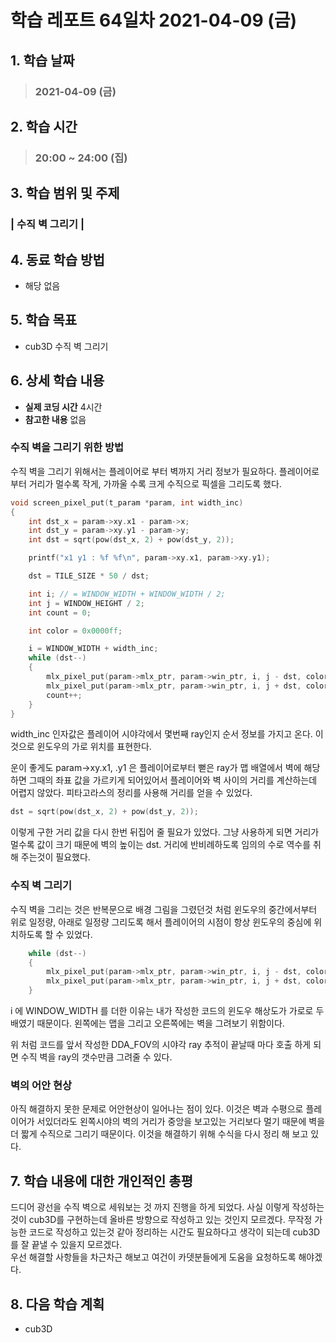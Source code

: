 # 학습 레포트 64일차 2021-04-09 (금)

## 1. 학습 날짜
> ### 2021-04-09 (금)

## 2. 학습 시간
> ### 20:00 ~ 24:00 (집)

## 3. 학습 범위 및 주제
### | 수직 벽 그리기 |

## 4. 동료 학습 방법
- 해당 없음

## 5. 학습 목표
- cub3D 수직 벽 그리기

## 6. 상세 학습 내용
- **실제 코딩 시간** 4시간
- **참고한 내용** 없음

### 수직 벽을 그리기 위한 방법

수직 벽을 그리기 위해서는 플레이어로 부터 벽까지 거리 정보가 필요하다. 플레이어로부터 거리가 멀수록 작게, 가까울 수록 크게 수직으로 픽셀을 그리도록 했다.

```c
void screen_pixel_put(t_param *param, int width_inc)
{
	int dst_x = param->xy.x1 - param->x;
	int dst_y = param->xy.y1 - param->y;
	int dst = sqrt(pow(dst_x, 2) + pow(dst_y, 2));

	printf("x1 y1 : %f %f\n", param->xy.x1, param->xy.y1);

	dst = TILE_SIZE * 50 / dst;

	int i; // = WINDOW_WIDTH + WINDOW_WIDTH / 2;
	int j = WINDOW_HEIGHT / 2;
	int count = 0;

	int color = 0x0000ff;

	i = WINDOW_WIDTH + width_inc;
	while (dst--)
	{
		mlx_pixel_put(param->mlx_ptr, param->win_ptr, i, j - dst, color);
		mlx_pixel_put(param->mlx_ptr, param->win_ptr, i, j + dst, color);
		count++;
	}
}
```

width_inc 인자값은 플레이어 시야각에서 몇번째 ray인지 순서 정보를 가지고 온다. 이것으로 윈도우의 가로 위치를 표현한다.

운이 좋게도 param->xy.x1, .y1 은 플레이어로부터 뻗은 ray가 맵 배열에서 벽에 해당하면 그때의 좌표 값을 가르키게 되어있어서 플레이어와 벽 사이의 거리를 계산하는데 어렵지 않았다. 피타고라스의 정리를 사용해 거리를 얻을 수 있었다.
```c
dst = sqrt(pow(dst_x, 2) + pow(dst_y, 2));
```

이렇게 구한 거리 값을 다시 한번 뒤집어 줄 필요가 있었다. 그냥 사용하게 되면 거리가 멀수록 값이 크기 때문에 벽의 높이는 dst. 거리에 반비례하도록 임의의 수로 역수를 취해 주는것이 필요했다.

### 수직 벽 그리기
수직 벽을 그리는 것은 반복문으로 배경 그림을 그렸던것 처럼 윈도우의 중간에서부터 위로 일정량, 아래로 일정량 그리도록 해서 플레이어의 시점이 항상 윈도우의 중심에 위치하도록 할 수 있었다.
```c
    while (dst--)
	{
		mlx_pixel_put(param->mlx_ptr, param->win_ptr, i, j - dst, color);
		mlx_pixel_put(param->mlx_ptr, param->win_ptr, i, j + dst, color);
	}
```
i 에 WINDOW_WIDTH 를 더한 이유는 내가 작성한 코드의 윈도우 해상도가 가로로 두배였기 때문이다. 왼쪽에는 맵을 그리고 오른쪽에는 벽을 그려보기 위함이다.

위 처럼 코드를 앞서 작성한 DDA_FOV의 시야각 ray 추적이 끝날때 마다 호출 하게 되면 수직 벽을 ray의 갯수만큼 그려줄 수 있다.

### 벽의 어안 현상
아직 해결하지 못한 문제로 어안현상이 일어나는 점이 있다. 이것은 벽과 수평으로 플레이어가 서있더라도 왼쪽시야의 벽의 거리가 중앙을 보고있는 거리보다 멀기 때문에 벽을 더 짧게 수직으로 그리기 때문이다. 이것을 해결하기 위해 수식을 다시 정리 해 보고 있다.

## 7. 학습 내용에 대한 개인적인 총평
드디어 광선을 수직 벽으로 세워보는 것 까지 진행을 하게 되었다. 사실 이렇게 작성하는것이 cub3D를 구현하는데 올바른 방향으로 작성하고 있는 것인지 모르겠다. 무작정 가능한 코드로 작성하고 있는것 같아 정리하는 시간도 필요하다고 생각이 되는데 cub3D를 잘 끝낼 수 있을지 모르겠다.\
우선 해결할 사항들을 차근차근 해보고 여건이 카뎃분들에게 도움을 요청하도록 해야겠다.

## 8. 다음 학습 계획
- cub3D